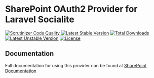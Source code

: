 # SharePoint OAuth2 Provider for Laravel Socialite

[![Scrutinizer Code Quality](https://img.shields.io/scrutinizer/g/SocialiteProviders/SharePoint.svg?style=flat-square)](https://scrutinizer-ci.com/g/SocialiteProviders/SharePoint/?branch=master)
[![Latest Stable Version](https://img.shields.io/packagist/v/socialiteproviders/sharepoint.svg?style=flat-square)](https://packagist.org/packages/socialiteproviders/sharepoint)
[![Total Downloads](https://img.shields.io/packagist/dt/socialiteproviders/sharepoint.svg?style=flat-square)](https://packagist.org/packages/socialiteproviders/sharepoint)
[![Latest Unstable Version](https://img.shields.io/packagist/vpre/socialiteproviders/sharepoint.svg?style=flat-square)](https://packagist.org/packages/socialiteproviders/sharepoint)
[![License](https://img.shields.io/packagist/l/socialiteproviders/sharepoint.svg?style=flat-square)](https://packagist.org/packages/socialiteproviders/sharepoint)

## Documentation

Full documentation for using this provider can be found at [SharePoint Documentation](http://socialiteproviders.github.io/providers/sharepoint/)
